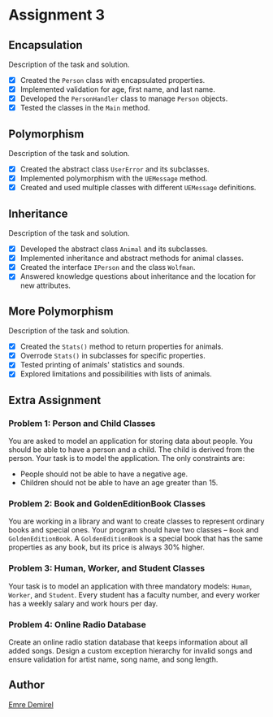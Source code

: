 # Assignment 3

## Encapsulation

Description of the task and solution.
- [x] Created the `Person` class with encapsulated properties.
- [x] Implemented validation for age, first name, and last name.
- [x] Developed the `PersonHandler` class to manage `Person` objects.
- [x] Tested the classes in the `Main` method.

## Polymorphism

Description of the task and solution.
- [x] Created the abstract class `UserError` and its subclasses.
- [x] Implemented polymorphism with the `UEMessage` method.
- [x] Created and used multiple classes with different `UEMessage` definitions.

## Inheritance

Description of the task and solution.
- [x] Developed the abstract class `Animal` and its subclasses.
- [x] Implemented inheritance and abstract methods for animal classes.
- [x] Created the interface `IPerson` and the class `Wolfman`.
- [x] Answered knowledge questions about inheritance and the location for new attributes.

## More Polymorphism

Description of the task and solution.
- [x] Created the `Stats()` method to return properties for animals.
- [x] Overrode `Stats()` in subclasses for specific properties.
- [x] Tested printing of animals' statistics and sounds.
- [x] Explored limitations and possibilities with lists of animals.

## Extra Assignment

### Problem 1: Person and Child Classes
You are asked to model an application for storing data about people. You should be able to have a person and a child. The child is derived from the person. Your task is to model the application. The only constraints are:
- People should not be able to have a negative age.
- Children should not be able to have an age greater than 15.

### Problem 2: Book and GoldenEditionBook Classes
You are working in a library and want to create classes to represent ordinary books and special ones. Your program should have two classes – `Book` and `GoldenEditionBook`. A `GoldenEditionBook` is a special book that has the same properties as any book, but its price is always 30% higher.

### Problem 3: Human, Worker, and Student Classes
Your task is to model an application with three mandatory models: `Human`, `Worker`, and `Student`. Every student has a faculty number, and every worker has a weekly salary and work hours per day.

### Problem 4: Online Radio Database
Create an online radio station database that keeps information about all added songs. Design a custom exception hierarchy for invalid songs and ensure validation for artist name, song name, and song length.

## Author
[Emre Demirel](https://github.com/emredemirel) 
